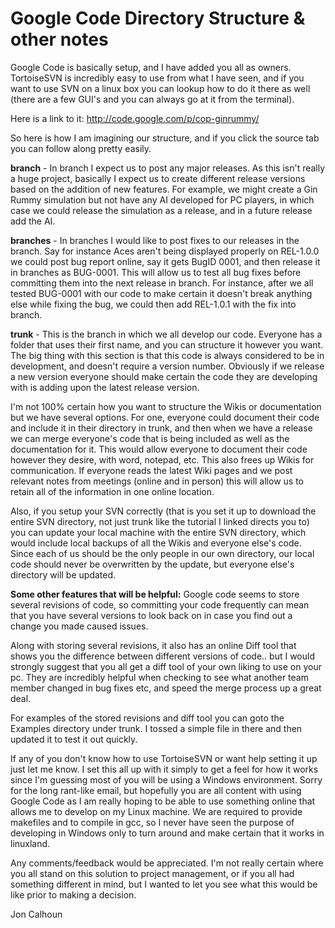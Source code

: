 # Google Code Directory Structure & other notes #

Google Code is basically setup, and I have added you all as owners. TortoiseSVN is incredibly easy to use from what I have seen, and if you want to use SVN on a linux box you can lookup how to do it there as well (there are a few GUI's and you can always go at it from the terminal).

Here is a link to it: http://code.google.com/p/cop-ginrummy/

So here is how I am imagining our structure, and if you click the source tab you can follow along pretty easily.

**branch** - In branch I expect us to post any major releases. As this isn't really a huge project, basically I expect us to create different release versions based on the addition of new features. For example, we might create a Gin Rummy simulation but not have any AI developed for PC players, in which case we could release the simulation as a release, and in a future release add the AI.

**branches** - In branches I would like to post fixes to our releases in the branch. Say for instance Aces aren't being displayed properly on REL-1.0.0 we could post bug report online, say it gets BugID 0001, and then release it in branches as BUG-0001. This will allow us to test all bug fixes before committing them into the next release in branch. For instance, after we all tested BUG-0001 with our code to make certain it doesn't break anything else while fixing the bug, we could then add REL-1.0.1 with the fix into branch.

**trunk** - This is the branch in which we all develop our code. Everyone has a folder that uses their first name, and you can structure it however you want.  The big thing with this section is that this code is always considered to be in development, and doesn't require a version number. Obviously if we release a new version everyone should make certain the code they are developing with is adding upon the latest release version.


I'm not 100% certain how you want to structure the Wikis or documentation but we have several options. For one, everyone could document their code and include it in their directory in trunk, and then when we have a release we can merge everyone's code that is being included as well as the documentation for it. This would allow everyone to document their code however they desire, with word, notepad, etc. This also frees up Wikis for communication. If everyone reads the latest Wiki pages and we post relevant notes from meetings (online and in person) this will allow us to retain all of the information in one online location.

Also, if you setup your SVN correctly (that is you set it up to download the entire SVN directory, not just trunk like the tutorial I linked directs you to) you can update your local machine with the entire SVN directory, which would include local backups of all the Wikis and everyone else's code. Since each of us should be the only people in our own directory, our local code should never be overwritten by the update, but everyone else's directory will be updated.

**Some other features that will be helpful:**
Google code seems to store several revisions of code, so committing your code frequently can mean that you have several versions to look back on in case you find out a change you made caused issues.

Along with storing several revisions, it also has an online Diff tool that shows you the difference between different versions of code.. but I would strongly suggest that you all get a diff tool of your own liking to use on your pc. They are incredibly helpful when checking to see what another team member changed in bug fixes etc, and speed the merge process up a great deal.

For examples of the stored revisions and diff tool you can goto the Examples directory under trunk. I tossed a simple file in there and then updated it to test it out quickly.


If any of you don't know how to use TortoiseSVN or want help setting it up just let me know. I set this all up with it simply to get a feel for how it works since I'm guessing most of you will be using a Windows environment.  Sorry for the long rant-like email, but hopefully you are all content with using Google Code as I am really hoping to be able to use something online that allows me to develop on my Linux machine. We are required to provide makefiles and to compile in gcc, so I never have seen the purpose of developing in Windows only to turn around and make certain that it works in linuxland.


Any comments/feedback would be appreciated. I'm not really certain where you all stand on this solution to project management, or if you all had something different in mind, but I wanted to let you see what this would be like prior to making a decision.



Jon Calhoun